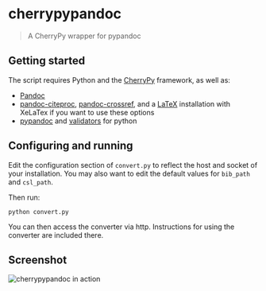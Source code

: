
# cherrypypandoc
> A CherryPy wrapper for pypandoc

## Getting started

The script requires Python and the [CherryPy](https://cherrypy.org) framework, as well as:
* [Pandoc](http://pandoc.org)
* [pandoc-citeproc](https://github.com/jgm/pandoc-citeproc), [pandoc-crossref](https://github.com/lierdakil/pandoc-crossref), and a [LaTeX](https://www.tug.org/begin.html) installation with XeLaTex if you want to use these options
* [pypandoc](https://github.com/bebraw/pypandoc) and [validators](https://github.com/kvesteri/validators) for python

## Configuring and running

Edit the configuration section of `convert.py` to reflect the host and socket of your installation. You may also want to edit the default values for `bib_path` and `csl_path`.

Then run:

```shell
python convert.py
```

You can then access the converter via http. Instructions for using the converter are included there.

## Screenshot

![cherrypypandoc in action](https://raw.githubusercontent.com/tweedyflanigan/cherrypypandoc/master/Screenshot.png)
